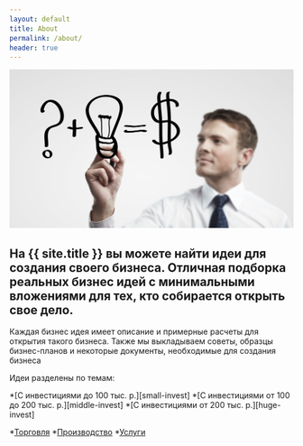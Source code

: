 ```yaml
---
layout: default
title: About
permalink: /about/
header: true
---
```


<img src="/images/business.jpg">
<h2>На {{ site.title }} вы можете найти идеи для создания своего бизнеса. Отличная подборка реальных бизнес идей с минимальными вложениями для тех, кто собирается открыть свое дело.</h2>
<div class="about-text">
<p>Каждая бизнес идея имеет описание и примерные расчеты для открытия такого бизнеса. Также мы выкладываем советы, образцы бизнес-планов  и некоторые документы, необходимые для создания бизнеса</p>
<p>Идеи разделены по темам:</p>
</div>
*[С инвестициями до 100 тыс. р.][small-invest]
*[С инвестициями от 100 до 200 тыс. р.][middle-invest]
*[С инвестициями от 200 тыс. р.][huge-invest]
 
*[Торговля][trading]
*[Производство][making]
*[Услуги][service]

[small-invest]: /small-invest.md
[middle-invest]: /middle-invest.md
[huge-invest]: /huge-invest.md
[trading]: /trading.md
[making]: /making.md
[service]: /service.md

